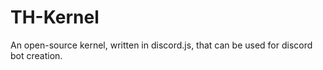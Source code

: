 # TH-Kernel
An open-source kernel, written in discord.js, that can be used for discord bot creation.
